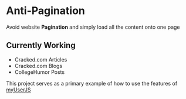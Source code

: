 Anti-Pagination
===============

Avoid website **Pagination** and simply load all the content onto one page

## Currently Working
* Cracked.com Articles
* Cracked.com Blogs
* CollegeHumor Posts

This project serves as a primary example of how to use the features of [myUserJS](myUserJS.org)